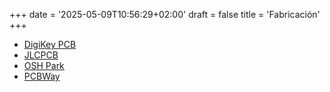 +++
date = '2025-05-09T10:56:29+02:00'
draft = false
title = 'Fabricación'
+++

- [DigiKey PCB](https://www.digikey.es/en/resources/dkred)
- [JLCPCB](https://jlcpcb.com)
- [OSH Park](https://oshpark.com)
- [PCBWay](https://www.pcbway.com)
